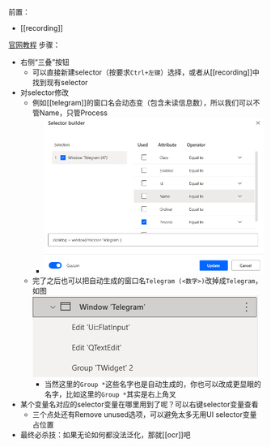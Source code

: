 前置：
- [[recording]]

[官网教程](https://docs.microsoft.com/zh-cn/power-automate/desktop-flows/build-custom-selectors?msclkid=a261a4abcef311ec95ccac0f23ce2c68)
步骤：
- 右侧“三叠”按钮
  - 可以直接新建selector（按要求`Ctrl+左键`）选择，或者从[[recording]]中找到现有selector
- 对selector修改
  - 例如[[telegram]]的窗口名会动态变（包含未读信息数），所以我们可以不管Name，只管Process
    - ![](selector-builder.png)
  - 完了之后也可以把自动生成的窗口名`Telegram (<数字>)`改掉成`Telegram`，如图![](selector-builder-rename-window.png)
    - 当然这里的`Group *`这些名字也是自动生成的，你也可以改成更显眼的名字，比如这里的`Group *`其实是右上角叉
- 某个变量名对应的selector变量在哪里用到了呢？可以右键selector变量查看
  - 三个点处还有Remove unused选项，可以避免太多无用UI selector变量占位置
- 最终必杀技：如果无论如何都没法泛化，那就[[ocr]]吧